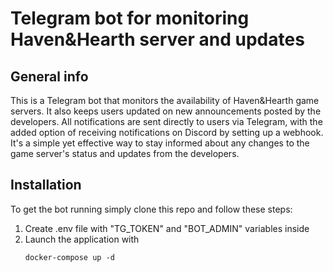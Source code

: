 # Telegram bot for monitoring Haven&Hearth server and updates

## General info

This is a Telegram bot that monitors the availability of Haven&Hearth game servers. It also keeps users updated on new announcements posted by the developers. 
All notifications are sent directly to users via Telegram, with the added option of receiving notifications on Discord by setting up a webhook. It's a simple yet effective way to stay informed about any changes to the game server's status and updates from the developers.


## Installation

To get the bot running simply clone this repo and follow these steps:

1. Create .env file with "TG_TOKEN" and "BOT_ADMIN" variables inside
2. Launch the application with 
	```
	docker-compose up -d
	```
